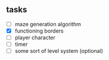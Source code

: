## tasks
- [ ] maze generation algorithm
- [x] functioning borders
- [ ] player character
- [ ] timer
- [ ] some sort of level system (optional)